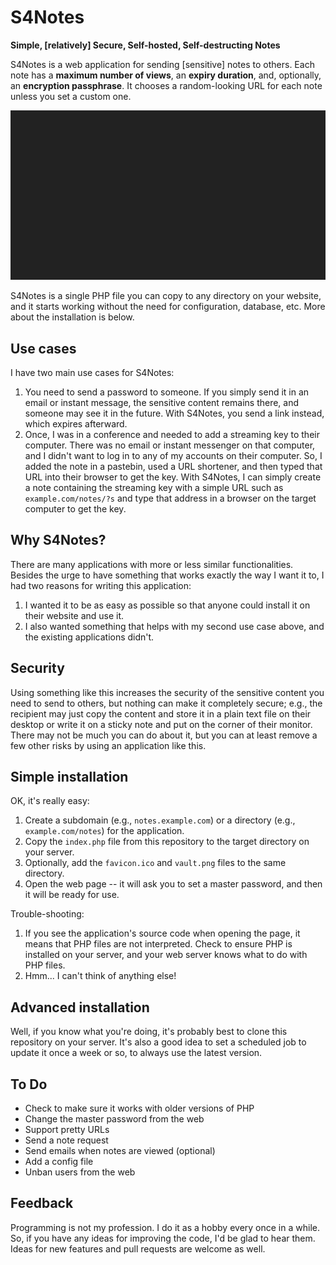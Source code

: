 
# S4Notes

**Simple, [relatively] Secure, Self-hosted, Self-destructing Notes**

S4Notes is a web application for sending [sensitive] notes to others. Each note has a **maximum number of views**, an **expiry duration**, and, optionally, an **encryption passphrase**. It chooses a random-looking URL for each note unless you set a custom one. 

![A sample recording that shows how S4Notes works](./sample-recording.gif)

S4Notes is a single PHP file you can copy to any directory on your website, and it starts working without the need for configuration, database, etc. More about the installation is below.


## Use cases

I have two main use cases for S4Notes:

1. You need to send a password to someone. If you simply send it in an email or instant message, the sensitive content remains there, and someone may see it in the future. With S4Notes, you send a link instead, which expires afterward.
1. Once, I was in a conference and needed to add a streaming key to their computer. There was no email or instant messenger on that computer, and I didn't want to log in to any of my accounts on their computer. So, I added the note in a pastebin, used a URL shortener, and then typed that URL into their browser to get the key. With S4Notes, I can simply create a note containing the streaming key with a simple URL such as `example.com/notes/?s` and type that address in a browser on the target computer to get the key. 


## Why S4Notes?

There are many applications with more or less similar functionalities. Besides the urge to have something that works exactly the way I want it to, I had two reasons for writing this application:

1. I wanted it to be as easy as possible so that anyone could install it on their website and use it.
1. I also wanted something that helps with my second use case above, and the existing applications didn't.


## Security

Using something like this increases the security of the sensitive content you need to send to others, but nothing can make it completely secure; e.g., the recipient may just copy the content and store it in a plain text file on their desktop or write it on a sticky note and put on the corner of their monitor. There may not be much you can do about it, but you can at least remove a few other risks by using an application like this.


## Simple installation

OK, it's really easy:

1. Create a subdomain (e.g., `notes.example.com`) or a directory (e.g., `example.com/notes`) for the application.
1. Copy the `index.php` file from this repository to the target directory on your server.
1. Optionally, add the `favicon.ico` and `vault.png` files to the same directory.
1. Open the web page -- it will ask you to set a master password, and then it will be ready for use.

Trouble-shooting:

1. If you see the application's source code when opening the page, it means that PHP files are not interpreted. Check to ensure PHP is installed on your server, and your web server knows what to do with PHP files.
1. Hmm... I can't think of anything else!


## Advanced installation 

Well, if you know what you're doing, it's probably best to clone this repository on your server. It's also a good idea to set a scheduled job to update it once a week or so, to always use the latest version.


## To Do

* Check to make sure it works with older versions of PHP
* Change the master password from the web
* Support pretty URLs
* Send a note request
* Send emails when notes are viewed (optional)
* Add a config file
* Unban users from the web


## Feedback

Programming is not my profession. I do it as a hobby every once in a while. So, if you have any ideas for improving the code, I'd be glad to hear them. Ideas for new features and pull requests are welcome as well.

